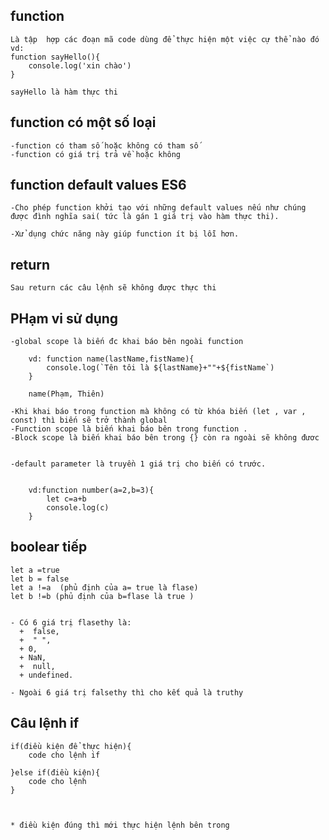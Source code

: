 ## function
    Là tập  hợp các đoạn mã code dùng để thực hiện một việc cự thể nào đó
    vd:
    function sayHello(){
        console.log('xin chào')
    }
    
    sayHello là hàm thực thi



## function có một số loại
    -function có tham số hoặc không có tham số
    -function có giá trị trả về hoặc không

## function default values ES6
    -Cho phép function khởi tạo với những default values nếu như chúng được đình nghĩa sai( tức là gán 1 giá trị vào hàm thực thi).

    -Xử dụng chức năng này giúp function ít bị lỗi hơn.


## return 

    Sau return các câu lệnh sẽ không được thực thi


## PHạm vi sử dụng 
    -global scope là biến đc khai báo bên ngoài function 

        vd: function name(lastName,fistName){
            console.log(`Tên tôi là ${lastName}+""+${fistName`)
        }

        name(Phạm, Thiên)

    -Khi khai báo trong function mà không có từ khóa biến (let , var , const) thì biến sẽ trở thành global
    -Function scope là biến khai báo bên trong function .
    -Block scope là biến khai báo bên trong {} còn ra ngoài sẽ không đươc


    -default parameter là truyền 1 giá trị cho biến có trước.


        vd:function number(a=2,b=3){
            let c=a+b
            console.log(c)
        }


## boolear tiếp

    let a =true
    let b = false
    let a !=a  (phủ định của a= true là flase)
    let b !=b (phủ định của b=flase là true )


    - Có 6 giá trị flasethy là:
      +  false,
      +  " ",
      + 0,
      + NaN, 
      +  null,
      + undefined.

    - Ngoài 6 giá trị falsethy thì cho kết quả là truthy



## Câu lệnh if 


    if(điều kiện để thực hiện){
        code cho lệnh if

    }else if(điều kiện){
        code cho lệnh
    }



    * điều kiện đúng thì mới thực hiện lệnh bên trong
